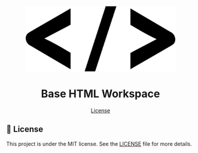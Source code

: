 <p align="center">
  <img src=".github/icon.png" width="400" alt="Html Code">
</p>
<h1 align="center">Base HTML Workspace</h1>

<p align="center">
  <a href="#memo-license">License</a>
</p>

## :memo: License

This project is under the MIT license. See the [LICENSE](LICENSE.md) file for more details.